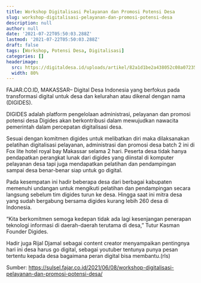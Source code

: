 ```yaml
---
title: Workshop Digitalisasi Pelayanan dan Promosi Potensi Desa
slug: workshop-digitalisasi-pelayanan-dan-promosi-potensi-desa
description: null
author: null
date: '2021-07-22T05:50:03.288Z'
lastmod: '2021-07-22T05:50:03.288Z'
draft: false
tags: [Workshop, Potensi Desa, Digitalisasi]
categories: []
headerimage: 
  src: https://digitaldesa.id/uploads/artikel/82a1d1be2a438052c08a07235625c657.jpeg
  width: 80%
---
```


FAJAR.CO.ID, MAKASSAR– Digital Desa Indonesia yang berfokus pada transformasi digital untuk desa dan kelurahan atau dikenal dengan nama (DIGIDES).

DIGIDES adalah platform pengelolaan administrasi, pelayanan dan promosi potensi desa Digides akan berkontribusi dalam mewujudkan nawacita pemerintah dalam percepatan digitalisasi desa.


Sesuai dengan komitmen digides untuk melibatkan diri maka dilaksanakan pelatihan digitalisasi pelayanan, administrasi dan promosi desa batch 2 ini di Fox lite hotel royal bay Makassar selama 2 hari.
Peserta desa tidak hanya pendapatkan perangkat lunak dari digides yang diinstal di komputer pelayanan desa tapi juga mendapatkan pelatihan dan pendampingan sampai desa benar-benar siap untuk go digital.

Pada kesempatan ini hadir beberapa desa dari berbagai kabupaten memenuhi undangan untuk mengikuti pelatihan dan pendampingan secara langsung sebelum tim digides turun ke desa.
Hingga saat ini mitra desa yang sudah bergabung bersama digides kurang lebih 260 desa di Indonesia.

“Kita berkomitmen semoga kedepan tidak ada lagi kesenjangan penerapan teknologi informasi di daerah-daerah terutama di desa,” Tutur Kasman Founder Digides.

Hadir juga Rijal Djamal sebagai content creator menyampaikan pentingnya hari ini desa harus go digital, sebagai youtuber tentunya punya pesan tertentu kepada desa bagaimana peran digital bisa membantu.(rls)

Sumber: https://sulsel.fajar.co.id/2021/06/08/workshop-digitalisasi-pelayanan-dan-promosi-potensi-desa/
